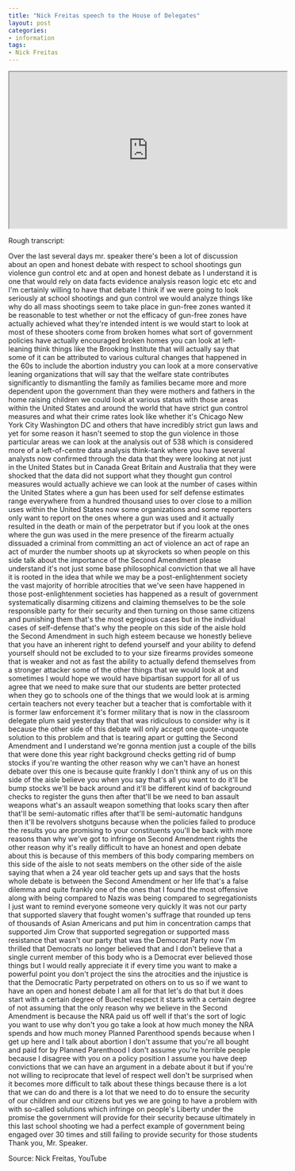 ```yaml
---
title: "Nick Freitas speech to the House of Delegates"
layout: post
categories:
- information
tags:
- Nick Freitas
---
```


<iframe width="560" height="315" src="https://www.youtube.com/embed/KqqJKChKRzI?si=C4VfDaGdW5mKtgvI" title="Nick Freitas Speech on Floor of House of Delegates"></iframe>

Rough transcript:

Over the last several days mr. speaker there's been a lot of discussion about an open and honest debate with respect to school shootings gun violence gun control etc and at open and honest debate as I understand it is one that would rely on data facts evidence analysis reason logic etc etc and I'm certainly willing to have that debate I think if we were going to look seriously at school shootings and gun control we would analyze things like why do all mass shootings seem to take place in gun-free zones wanted it be reasonable to test whether or not the efficacy of gun-free zones have actually achieved what they're intended intent is we would start to look at most of these shooters come from broken homes what sort of government policies have actually encouraged broken homes you can look at left-leaning think things like the Brooking Institute that will actually say that some of it can be attributed to various cultural changes that happened in the 60s to include the abortion industry you can look at a more conservative leaning organizations that will say that the welfare state contributes significantly to dismantling the family as families became more and more dependent upon the government than they were mothers and fathers in the home raising children we could look at various status with those areas within the United States and around the world that have strict gun control measures and what their crime rates look like whether it's Chicago New York City Washington DC and others that have incredibly strict gun laws and yet for some reason it hasn't seemed to stop the gun violence in those particular areas we can look at the analysis out of 538 which is considered more of a left-of-centre data analysis think-tank where you have several analysts now confirmed through the data that they were looking at not just in the United States but in Canada Great Britain and Australia that they were shocked that the data did not support what they thought gun control measures would actually achieve we can look at the number of cases within the United States where a gun has been used for self defense estimates range everywhere from a hundred thousand uses to over close to a million uses within the United States now some organizations and some reporters only want to report on the ones where a gun was used and it actually resulted in the death or main of the perpetrator but if you look at the ones where the gun was used in the mere presence of the firearm actually dissuaded a criminal from committing an act of violence an act of rape an act of murder the number shoots up at skyrockets so when people on this side talk about the importance of the Second Amendment please understand it's not just some base philosophical conviction that we all have it is rooted in the idea that while we may be a post-enlightenment society the vast majority of horrible atrocities that we've seen have happened in those post-enlightenment societies has happened as a result of government systematically disarming citizens and claiming themselves to be the sole responsible party for their security and then turning on those same citizens and punishing them that's the most egregious cases but in the individual cases of self-defense that's why the people on this side of the aisle hold the Second Amendment in such high esteem because we honestly believe that you have an inherent right to defend yourself and your ability to defend yourself should not be excluded to to your size firearms provides someone that is weaker and not as fast the ability to actually defend themselves from a stronger attacker some of the other things that we would look at and sometimes I would hope we would have bipartisan support for all of us agree that we need to make sure that our students are better protected when they go to schools one of the things that we would look at is arming certain teachers not every teacher but a teacher that is comfortable with it is former law enforcement it's former military that is now in the classroom delegate plum said yesterday that that was ridiculous to consider why is it because the other side of this debate will only accept one quote-unquote solution to this problem and that is tearing apart or gutting the Second Amendment and I understand we're gonna mention just a couple of the bills that were done this year right background checks getting rid of bump stocks if you're wanting the other reason why we can't have an honest debate over this one is because quite frankly I don't think any of us on this side of the aisle believe you when you say that's all you want to do it'll be bump stocks we'll be back around and it'll be different kind of background checks to register the guns then after that'll be we need to ban assault weapons what's an assault weapon something that looks scary then after that'll be semi-automatic rifles after that'll be semi-automatic handguns then it'll be revolvers shotguns because when the policies failed to produce the results you are promising to your constituents you'll be back with more reasons than why we've got to infringe on Second Amendment rights the other reason why it's really difficult to have an honest and open debate about this is because of this members of this body comparing members on this side of the aisle to not seats members on the other side of the aisle saying that when a 24 year old teacher gets up and says that the hosts whole debate is between the Second Amendment or her life that's a false dilemma and quite frankly one of the ones that I found the most offensive along with being compared to Nazis was being compared to segregationists I just want to remind everyone someone very quickly it was not our party that supported slavery that fought women's suffrage that rounded up tens of thousands of Asian Americans and put him in concentration camps that supported Jim Crow that supported segregation or supported mass resistance that wasn't our party that was the Democrat Party now I'm thrilled that Democrats no longer believed that and I don't believe that a single current member of this body who is a Democrat ever believed those things but I would really appreciate it if every time you want to make a powerful point you don't project the sins the atrocities and the injustice is that the Democratic Party perpetrated on others on to us so if we want to have an open and honest debate I am all for that let's do that but it does start with a certain degree of Buechel respect it starts with a certain degree of not assuming that the only reason why we believe in the Second Amendment is because the NRA paid us off well if that's the sort of logic you want to use why don't you go take a look at how much money the NRA spends and how much money Planned Parenthood spends because when I get up here and I talk about abortion I don't assume that you're all bought and paid for by Planned Parenthood I don't assume you're horrible people because I disagree with you on a policy position I assume you have deep convictions that we can have an argument in a debate about it but if you're not willing to reciprocate that level of respect well don't be surprised when it becomes more difficult to talk about these things because there is a lot that we can do and there is a lot that we need to do to ensure the security of our children and our citizens but yes we are going to have a problem with with so-called solutions which infringe on people's Liberty under the promise the government will provide for their security because ultimately in this last school shooting we had a perfect example of government being engaged over 30 times and still failing to provide security for those students Thank you, Mr. Speaker.

Source: Nick Freitas, YouTube
